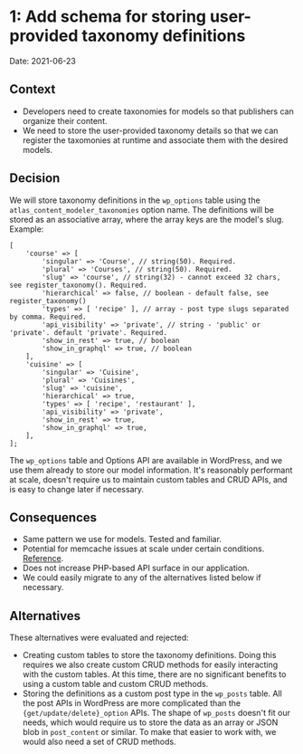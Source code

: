 1: Add schema for storing user-provided taxonomy definitions
=====================================================

Date: 2021-06-23

Context
-------

- Developers need to create taxonomies for models so that publishers can organize their content.
- We need to store the user-provided taxonomy details so that we can register the taxomonies at runtime and associate them with the desired models.

Decision
--------

We will store taxonomy definitions in the `wp_options` table using the `atlas_content_modeler_taxonomies` option name. The definitions will be stored as an associative array, where the array keys are the model's slug. Example:
```
[
	'course' => [
		'singular' => 'Course', // string(50). Required.
		'plural' => 'Courses', // string(50). Required.
		'slug' => 'course', // string(32) - cannot exceed 32 chars, see register_taxonomy(). Required.
		'hierarchical' => false, // boolean - default false, see register_taxonomy()
		'types' => [ 'recipe' ], // array - post type slugs separated by comma. Required.
		'api_visibility' => 'private', // string - 'public' or 'private'. default 'private'. Required.
		'show_in_rest' => true, // boolean
		'show_in_graphql' => true, // boolean
	],
	'cuisine' => [
		'singular' => 'Cuisine',
		'plural' => 'Cuisines',
		'slug' => 'cuisine',
		'hierarchical' => true,
		'types' => [ 'recipe', 'restaurant' ],
		'api_visibility' => 'private',
		'show_in_rest' => true,
		'show_in_graphql' => true,
	],
];
```

The `wp_options` table and Options API are available in WordPress, and we use them already to store our model information. It's reasonably performant at scale, doesn't require us to maintain custom tables and CRUD APIs, and is easy to change later if necessary.


Consequences
------------

- Same pattern we use for models. Tested and familiar.
- Potential for memcache issues at scale under certain conditions. [Reference](https://10up.com/blog/2017/wp-options-table/).
- Does not increase PHP-based API surface in our application.
- We could easily migrate to any of the alternatives listed below if necessary.

Alternatives
------------

These alternatives were evaluated and rejected:

- Creating custom tables to store the taxonomy definitions. Doing this requires we also create custom CRUD methods for easily interacting with the custom tables. At this time, there are no significant benefits to using a custom table and custom CRUD methods.
- Storing the definitions as a custom post type in the `wp_posts` table. All the post APIs in WordPress are more complicated than the `{get/update/delete}_option` APIs. The shape of `wp_posts` doesn't fit our needs, which would require us to store the data as an array or JSON blob in `post_content` or similar. To make that easier to work with, we would also need a set of CRUD methods.
